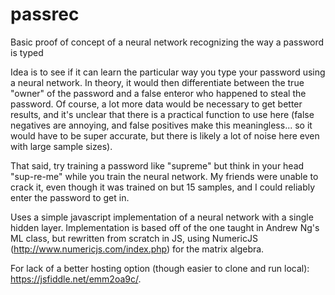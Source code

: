 # passrec
Basic proof of concept of a neural network recognizing the way a password is typed

Idea is to see if it can learn the particular way you type your password using a neural network. In theory, it would then differentiate between the true "owner" of the password and a false enteror who happened to steal the password. Of course, a lot more data would be necessary to get better results, and it's unclear that there is a practical function to use here (false negatives are annoying, and false positives make this meaningless... so it would have to be super accurate, but there is likely a lot of noise here even with large sample sizes).

That said, try training a password like "supreme" but think in your head "sup-re-me" while you train the neural network. My friends were unable to crack it, even though it was trained on but 15 samples, and I could reliably enter the password to get in.

Uses a simple javascript implementation of a neural network with a single hidden layer. Implementation is based off of the one taught in Andrew Ng's ML class, but rewritten from scratch in JS, using NumericJS (http://www.numericjs.com/index.php) for the matrix algebra. 

For lack of a better hosting option (though easier to clone and run local): https://jsfiddle.net/emm2oa9c/.
